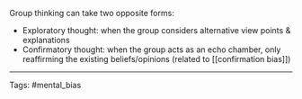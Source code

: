 Group thinking can take two opposite forms:
- Exploratory thought: when the group considers alternative view points & explanations
- Confirmatory thought: when the group acts as an echo chamber, only reaffirming the existing beliefs/opinions (related to [[confirmation bias]])

________________
Tags: #mental_bias 